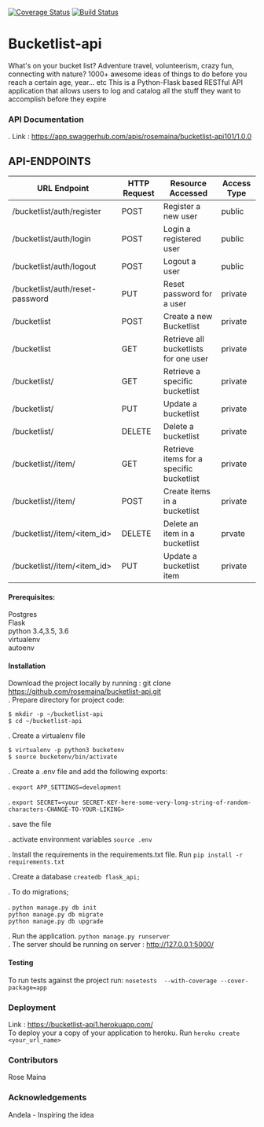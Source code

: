 [![Coverage Status](https://coveralls.io/repos/github/rosemaina/bucketlist-api/badge.svg?branch=feature)](https://coveralls.io/github/rosemaina/bucketlist-api?branch=feature)
[![Build Status](https://travis-ci.org/rosemaina/bucketlist-api.svg?branch=master)](https://travis-ci.org/rosemaina/bucketlist-api)

# Bucketlist-api
What's on your bucket list? Adventure travel, volunteerism, crazy fun, connecting with nature? 1000+ awesome ideas of things to do before you reach a certain age, year... etc
This is a Python-Flask based RESTful API application that allows users to log and catalog all the stuff they want to accomplish before they expire

### API Documentation
. Link : https://app.swaggerhub.com/apis/rosemaina/bucketlist-api101/1.0.0

## API-ENDPOINTS
URL Endpoint    |               HTTP Request   | Resource Accessed | Access Type|
----------------|-----------------|-------------|------------------
/bucketlist/auth/register   |      POST    | Register a new user |public
/bucketlist/auth/login      |     POST    | Login a registered user |public
/bucketlist/auth/logout      |     POST    | Logout a user |public
/bucketlist/auth/reset-password      |     PUT    | Reset password for a user |private
/bucketlist                  |      POST    | Create a new Bucketlist |private
/bucketlist                  |      GET    |     Retrieve all bucketlists for one user |private
/bucketlist/<id>            |      GET        | Retrieve a specific bucketlist |private
/bucketlist/<id>              |      PUT    |     Update a bucketlist |private
/bucketlist/<id>              |      DELETE    | Delete a bucketlist |private
/bucketlist/<id>/item/  |           GET    | Retrieve items for a specific bucketlist |private
/bucketlist/<id>/item/     |     POST    | Create items in a bucketlist |private
/bucketlist/<id>/item/<item_id>|    DELETE    | Delete an item in a bucketlist |prvate
/bucketlist/<id>/item/<item_id>|    PUT       | Update a bucketlist item |private


#### Prerequisites:

Postgres  
Flask  
python 3.4,3.5, 3.6  
virtualenv  
autoenv  

#### Installation  

Download the project locally by running : git clone https://github.com/rosemaina/bucketlist-api.git   
. Prepare directory for project code:  

  `$ mkdir -p ~/bucketlist-api`  
  `$ cd ~/bucketlist-api` 

. Create a virtualenv file 

   `$ virtualenv -p python3 bucketenv`  
   `$ source bucketenv/bin/activate`   

. Create a .env file and add the following exports:

. `export APP_SETTINGS=development`

. `export SECRET=<your SECRET-KEY-here-some-very-long-string-of-random-characters-CHANGE-TO-YOUR-LIKING>`

. save the file

. activate environment variables `source .env`

. Install the requirements in the requirements.txt file. Run `pip install -r requirements.txt`

. Create a database  `createdb flask_api;`

. To do migrations;  

. `python manage.py db init`  
  `python manage.py db migrate`  
  `python manage.py db upgrade`  

. Run the application. `python manage.py runserver`  
. The server should be running on server : http://127.0.0.1:5000/  

#### Testing  

To run tests against the project run: `nosetests  --with-coverage --cover-package=app`

### Deployment

Link : https://bucketlist-api1.herokuapp.com/  
To deploy your a copy of your application to heroku. Run `heroku create <your_url_name>`

### Contributors

Rose Maina

### Acknowledgements

Andela - Inspiring the idea


